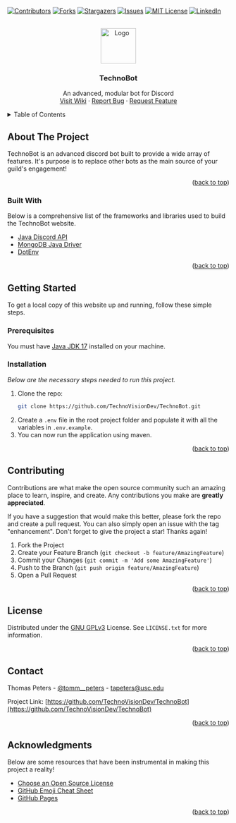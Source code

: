 <div id="top"></div>
<!--
*** Thanks for checking out the Best-README-Template. If you have a suggestion
*** that would make this better, please fork the repo and create a pull request
*** or simply open an issue with the tag "enhancement".
*** Don't forget to give the project a star!
*** Thanks again! Now go create something AMAZING! :D
-->



<!-- PROJECT SHIELDS -->
<!--
*** I'm using markdown "reference style" links for readability.
*** Reference links are enclosed in brackets [ ] instead of parentheses ( ).
*** See the bottom of this document for the declaration of the reference variables
*** for contributors-url, forks-url, etc. This is an optional, concise syntax you may use.
*** https://www.markdownguide.org/basic-syntax/#reference-style-links
-->
[![Contributors][contributors-shield]][contributors-url]
[![Forks][forks-shield]][forks-url]
[![Stargazers][stars-shield]][stars-url]
[![Issues][issues-shield]][issues-url]
[![MIT License][license-shield]][license-url]
[![LinkedIn][linkedin-shield]][linkedin-url]



<!-- PROJECT LOGO -->
<br />
<div align="center">
  <a href="https://github.com/TechnoVisionDev/TechnoBot">
    <img src="https://i.imgur.com/EXlIpl3.png" alt="Logo" width="80" height="80">
  </a>

  <h3 align="center">TechnoBot</h3>

  <p align="center">
    An advanced, modular bot for Discord
    <br />
    <a href="https://github.com/TechnoVisionDev/TechnoBot/wiki">Visit Wiki</a>
    ·
    <a href="https://github.com/TechnoVisionDev/TechnoBot/issues">Report Bug</a>
    ·
    <a href="https://github.com/TechnoVisionDev/TechnoBot/issues">Request Feature</a>
  </p>
</div>



<!-- TABLE OF CONTENTS -->
<details>
  <summary>Table of Contents</summary>
  <ol>
    <li>
      <a href="#about-the-project">About The Project</a>
      <ul>
        <li><a href="#built-with">Built With</a></li>
      </ul>
    </li>
    <li>
      <a href="#getting-started">Getting Started</a>
      <ul>
        <li><a href="#prerequisites">Prerequisites</a></li>
        <li><a href="#installation">Installation</a></li>
      </ul>
    </li>
    <li><a href="#contributing">Contributing</a></li>
    <li><a href="#license">License</a></li>
    <li><a href="#contact">Contact</a></li>
    <li><a href="#acknowledgments">Acknowledgments</a></li>
  </ol>
</details>



<!-- ABOUT THE PROJECT -->
## About The Project

TechnoBot is an advanced discord bot built to provide a wide array of features. It's purpose is to replace other bots as the main source of your guild's engagement!

<p align="right">(<a href="#top">back to top</a>)</p>



### Built With

Below is a comprehensive list of the frameworks and libraries used to build the TechnoBot website.

* [Java Discord API](https://github.com/DV8FromTheWorld/JDA)
* [MongoDB Java Driver](https://mongodb.github.io/mongo-java-driver)
* [DotEnv](https://github.com/cdimascio/dotenv-java)

<p align="right">(<a href="#top">back to top</a>)</p>



<!-- GETTING STARTED -->
## Getting Started

To get a local copy of this website up and running, follow these simple steps.

### Prerequisites

You must have [Java JDK 17](https://www.oracle.com/java/technologies/downloads/) installed on your machine.

### Installation

_Below are the necessary steps needed to run this project._

1. Clone the repo:
   ```sh
   git clone https://github.com/TechnoVisionDev/TechnoBot.git
   ```
2. Create a `.env` file in the root project folder and populate it with all the variables in `.env.example`.
3. You can now run the application using maven.

<p align="right">(<a href="#top">back to top</a>)</p>



<!-- CONTRIBUTING -->
## Contributing

Contributions are what make the open source community such an amazing place to learn, inspire, and create. Any contributions you make are **greatly appreciated**.

If you have a suggestion that would make this better, please fork the repo and create a pull request. You can also simply open an issue with the tag "enhancement".
Don't forget to give the project a star! Thanks again!

1. Fork the Project
2. Create your Feature Branch (`git checkout -b feature/AmazingFeature`)
3. Commit your Changes (`git commit -m 'Add some AmazingFeature'`)
4. Push to the Branch (`git push origin feature/AmazingFeature`)
5. Open a Pull Request

<p align="right">(<a href="#top">back to top</a>)</p>



<!-- LICENSE -->
## License

Distributed under the [GNU GPLv3](https://www.gnu.org/) License. See `LICENSE.txt` for more information.

<p align="right">(<a href="#top">back to top</a>)</p>



<!-- CONTACT -->
## Contact

Thomas Peters - [@tomm__peters](https://twitter.com/tomm__peters) - tapeters@usc.edu

Project Link: [https://github.com/TechnoVisionDev/TechnoBot](https://github.com/TechnoVisionDev/TechnoBot)

<p align="right">(<a href="#top">back to top</a>)</p>



<!-- ACKNOWLEDGMENTS -->
## Acknowledgments

Below are some resources that have been instrumental in making this project a reality!

* [Choose an Open Source License](https://choosealicense.com)
* [GitHub Emoji Cheat Sheet](https://www.webpagefx.com/tools/emoji-cheat-sheet)
* [GitHub Pages](https://pages.github.com)

<p align="right">(<a href="#top">back to top</a>)</p>



<!-- MARKDOWN LINKS & IMAGES -->
<!-- https://www.markdownguide.org/basic-syntax/#reference-style-links -->
[contributors-shield]: https://img.shields.io/github/contributors/TechnoVisionDev/TechnoBot-Dashboard.svg?style=for-the-badge
[contributors-url]: https://github.com/TechnoVisionDev/TechnoBot-Dashboard/graphs/contributors
[forks-shield]: https://img.shields.io/github/forks/TechnoVisionDev/TechnoBot-Dashboard.svg?style=for-the-badge
[forks-url]: https://github.com/TechnoVisionDev/TechnoBot-Dashboard/network/members
[stars-shield]: https://img.shields.io/github/stars/TechnoVisionDev/TechnoBot-Dashboard.svg?style=for-the-badge
[stars-url]: https://github.com/TechnoVisionDev/TechnoBot-Dashboard/stargazers
[issues-shield]: https://img.shields.io/github/issues/TechnoVisionDev/TechnoBot-Dashboard.svg?style=for-the-badge
[issues-url]: https://github.com/TechnoVisionDev/TechnoBot-Dashboard/issues
[license-shield]: https://img.shields.io/github/license/TechnoVisionDev/TechnoBot-Dashboard.svg?style=for-the-badge
[license-url]: https://github.com/TechnoVisionDev/TechnoBot-Dashboard/blob/main/LICENSE
[linkedin-shield]: https://img.shields.io/badge/-LinkedIn-black.svg?style=for-the-badge&logo=linkedin&colorB=555
[linkedin-url]: https://linkedin.com/in/thomaspeters
[product-screenshot]: src/main/webapp/assets/github/screenshot.png
